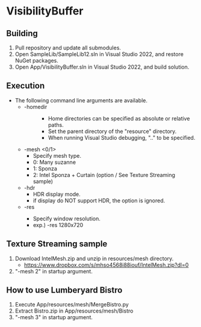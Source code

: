 # VisibilityBuffer

## Building
1. Pull repository and update all submodules.
2. Open SampleLib/SampleLib12.sln in Visual Studio 2022, and restore NuGet packages.
3. Open App/VisibilityBuffer.sln in Visual Studio 2022, and build solution.

## Execution
+ The following command line arguments are available.
  + -homedir <dir>
    + Home directories can be specified as absolute or relative paths.
    + Set the parent directory of the "resource" directory.
    + When running Visual Studio debugging, ".." to be specified.
  + -mesh <0/1>
    + Specify mesh type.
    + 0: Many suzanne
    + 1: Sponza
    + 2: Intel Sponza + Curtain (option / See Texture Streaming sample)
  + -hdr
    + HDR display mode.
    + if display do NOT support HDR, the option is ignored.
  + -res <WIDTHxHEIGHT>
    + Specify window resolution.
    + exp.) -res 1280x720

## Texture Streaming sample
1. Download IntelMesh.zip and unzip in resources/mesh directory.
   + https://www.dropbox.com/s/mhso4568i88iouf/IntelMesh.zip?dl=0
2. "-mesh 2" in startup argument.

## How to use Lumberyard Bistro
1. Execute App/resources/mesh/MergeBistro.py
2. Extract Bistro.zip in App/resources/mesh/Bistro
3. "-mesh 3" in startup argument.
